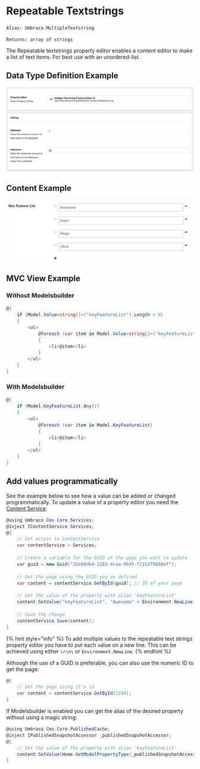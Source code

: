 # Repeatable Textstrings

`Alias: Umbraco.MultipleTextstring`

`Returns: array of strings`

The Repeatable textstrings property editor enables a content editor to make a list of text items. For best use with an unordered-list.

## Data Type Definition Example

![Repeatable textstrings Data Type Definition](images/Repeatable-Textstrings-DataType.png)

## Content Example

![Repeatable textstrings Content](<../../../../../../10/umbraco-cms/fundamentals/backoffice/property-editors/built-in-property-editors/images/Multiple-Textbox-Repeatable-Textstrings-Content (1) (1).png>)

## MVC View Example

### Without Modelsbuilder

```csharp
@{
    if (Model.Value<string[]>("keyFeatureList").Length > 0)
    {
        <ul>
            @foreach (var item in Model.Value<string[]>("keyFeatureList"))
            {
                <li>@item</li>
            }
        </ul>
    }
}
```

### With Modelsbuilder

```csharp
@{
    if (Model.KeyFeatureList.Any())
    {
        <ul>
            @foreach (var item in Model.KeyFeatureList)
            {
                <li>@item</li>
            }
        </ul>
    }
}
```

## Add values programmatically

See the example below to see how a value can be added or changed programmatically. To update a value of a property editor you need the [Content Service](https://apidocs.umbraco.com/v14/csharp/api/Umbraco.Cms.Core.Services.ContentService.html).

```csharp
@using Umbraco.Cms.Core.Services;
@inject IContentService Services;
@{
    // Get access to ContentService
    var contentService = Services;

    // Create a variable for the GUID of the page you want to update
    var guid = new Guid("32e60db4-1283-4caa-9645-f2153f9888ef");

    // Get the page using the GUID you've defined
    var content = contentService.GetById(guid); // ID of your page

    // Set the value of the property with alias 'keyFeatureList'
    content.SetValue("keyFeatureList", "Awesome" + Environment.NewLine + "Super");

    // Save the change
    contentService.Save(content);
}
```

{% hint style="info" %}
To add multiple values to the repeatable text strings property editor you have to put each value on a new line. This can be achieved using either `\r\n\` or `Environment.NewLine`.
{% endhint %}

Although the use of a GUID is preferable, you can also use the numeric ID to get the page:

```csharp
@{
    // Get the page using it's id
    var content = contentService.GetById(1234); 
}
```

If Modelsbuilder is enabled you can get the alias of the desired property without using a magic string:

```csharp
@using Umbraco.Cms.Core.PublishedCache;
@inject IPublishedSnapshotAccessor _publishedSnapshotAccessor;
@{
    // Set the value of the property with alias 'keyFeatureList'
    content.SetValue(Home.GetModelPropertyType(_publishedSnapshotAccessor, x => x.KeyFeatureList).Alias, "Awesome" + Environment.NewLine + "Super");
}
```
